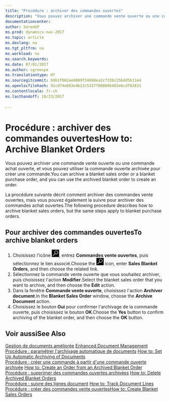 ```yaml
---
title: "Procédure : archiver des commandes ouvertes"
description: "Vous pouvez archiver une commande vente ouverte ou une commande achat ouverte, et vous pouvez utiliser la commande ouverte archivée pour créer une commande."
documentationcenter: 
author: SorenGP
ms.prod: dynamics-nav-2017
ms.topic: article
ms.devlang: na
ms.tgt_pltfrm: na
ms.workload: na
ms.search.keywords: 
ms.date: 07/01/2017
ms.author: sgroespe
ms.translationtype: HT
ms.sourcegitcommit: b9b1f062ee6009f34698ea2cf33bc25bdd5b11e4
ms.openlocfilehash: 91cd74e683e4b22c5337f068666403e6cdf02831
ms.contentlocale: fr-ch
ms.lasthandoff: 10/23/2017

---
```

# <a name="how-to-archive-blanket-orders"></a><span data-ttu-id="c2931-103">Procédure : archiver des commandes ouvertes</span><span class="sxs-lookup"><span data-stu-id="c2931-103">How to: Archive Blanket Orders</span></span>
<span data-ttu-id="c2931-104">Vous pouvez archiver une commande vente ouverte ou une commande achat ouverte, et vous pouvez utiliser la commande ouverte archivée pour créer une commande.</span><span class="sxs-lookup"><span data-stu-id="c2931-104">You can archive a blanket sales order or a blanket purchase order, and you can use the archived blanket order to create an order.</span></span>  

<span data-ttu-id="c2931-105">La procédure suivante décrit comment archiver des commandes vente ouvertes, mais vous pouvez également la suivre pour archiver des commandes achat ouvertes.</span><span class="sxs-lookup"><span data-stu-id="c2931-105">The following procedure describes how to archive blanket sales orders, but the same steps apply to blanket purchase orders.</span></span>  

## <a name="to-archive-blanket-orders"></a><span data-ttu-id="c2931-106">Pour archiver des commandes ouvertes</span><span class="sxs-lookup"><span data-stu-id="c2931-106">To archive blanket orders</span></span>  

1.  <span data-ttu-id="c2931-107">Choisissez l'icône ![Page ou état pour la recherche](../../media/ui-search/search_small.png "icône Page ou état pour la recherche"), entrez **Commandes vente ouvertes**, puis sélectionnez le lien associé.</span><span class="sxs-lookup"><span data-stu-id="c2931-107">Choose the ![Search for Page or Report](../../media/ui-search/search_small.png "Search for Page or Report icon") icon, enter **Sales Blanket Orders**, and then choose the related link.</span></span>  
2.  <span data-ttu-id="c2931-108">Sélectionnez la commande vente ouverte que vous souhaitez archiver, puis choisissez l'action **Modifier**.</span><span class="sxs-lookup"><span data-stu-id="c2931-108">Select the blanket sales order that you want to archive, and then choose the **Edit** action.</span></span>  
3.  <span data-ttu-id="c2931-109">Dans la fenêtre **Commande vente ouverte**, choisissez l'action **Archiver document**.</span><span class="sxs-lookup"><span data-stu-id="c2931-109">In the **Blanket Sales Order** window, choose the **Archive Document** action.</span></span>  
4.  <span data-ttu-id="c2931-110">Choisissez le bouton **Oui** pour confirmer l'archivage de la commande ouverte, puis choisissez le bouton **OK**.</span><span class="sxs-lookup"><span data-stu-id="c2931-110">Choose the **Yes** button to confirm archiving of the blanket order, and then choose the **OK** button.</span></span>  

## <a name="see-also"></a><span data-ttu-id="c2931-111">Voir aussi</span><span class="sxs-lookup"><span data-stu-id="c2931-111">See Also</span></span>  
 <span data-ttu-id="c2931-112">[Gestion de documents améliorée](enhanced-document-management.md) </span><span class="sxs-lookup"><span data-stu-id="c2931-112">[Enhanced Document Management](enhanced-document-management.md) </span></span>  
 <span data-ttu-id="c2931-113">[Procédure : paramétrer l'archivage automatique de documents](how-to-set-up-automatic-archiving-of-documents.md) </span><span class="sxs-lookup"><span data-stu-id="c2931-113">[How to: Set Up Automatic Archiving of Documents](how-to-set-up-automatic-archiving-of-documents.md) </span></span>  
 <span data-ttu-id="c2931-114">[Procédure : créer une commande à partir d'une commande ouverte archivée](how-to-create-an-order-from-an-archived-blanket-order.md) </span><span class="sxs-lookup"><span data-stu-id="c2931-114">[How to: Create an Order from an Archived Blanket Order](how-to-create-an-order-from-an-archived-blanket-order.md) </span></span>  
 <span data-ttu-id="c2931-115">[Procédure : supprimer des commandes ouvertes archivées](how-to-delete-archived-blanket-orders.md) </span><span class="sxs-lookup"><span data-stu-id="c2931-115">[How to: Delete Archived Blanket Orders](how-to-delete-archived-blanket-orders.md) </span></span>  
 <span data-ttu-id="c2931-116">[Procédure : suivre des lignes document](how-to-track-document-lines.md) </span><span class="sxs-lookup"><span data-stu-id="c2931-116">[How to: Track Document Lines](how-to-track-document-lines.md) </span></span>  
 [<span data-ttu-id="c2931-117">Procédure : créer des commandes vente ouvertes</span><span class="sxs-lookup"><span data-stu-id="c2931-117">How to: Create Blanket Sales Orders</span></span>](../../sales-how-to-create-blanket-sales-orders.md)  


